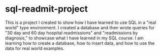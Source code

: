 # sql-readmit-project
This is a project I created to show how I have learned to use SQL in a "real world" type environment. I created a database and then wrote queries for "30 day and 60 day hospital readmissions" and "readmissions by diagnosis," to showcase what I have learned in my SQL course. I am learning how to create a database, how to insert data, and how to use the data for real world examples. 
